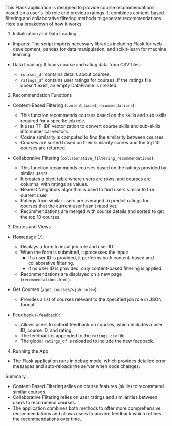 This Flask application is designed to provide course recommendations based on a user's job role and previous ratings. It combines content-based filtering and collaborative filtering methods to generate recommendations. Here's a breakdown of how it works:

 1. Initialization and Data Loading

- Imports: The script imports necessary libraries including Flask for web development, pandas for data manipulation, and scikit-learn for machine learning.

- Data Loading: It loads course and rating data from CSV files:
  - `courses_df` contains details about courses.
  - `ratings_df` contains user ratings for courses. If the ratings file doesn't exist, an empty DataFrame is created.

 2. Recommendation Functions

- Content-Based Filtering (`content_based_recommendations`):
  - This function recommends courses based on the skills and sub-skills required for a specific job role.
  - It uses TF-IDF vectorization to convert course skills and sub-skills into numerical vectors.
  - Cosine similarity is computed to find the similarity between courses.
  - Courses are sorted based on their similarity scores and the top 10 courses are returned.

- Collaborative Filtering (`collaborative_filtering_recommendations`):
  - This function recommends courses based on the ratings provided by similar users.
  - It creates a pivot table where users are rows, and courses are columns, with ratings as values.
  - Nearest Neighbors algorithm is used to find users similar to the current user.
  - Ratings from similar users are averaged to predict ratings for courses that the current user hasn’t rated yet.
  - Recommendations are merged with course details and sorted to get the top 10 courses.

 3. Routes and Views

- Homepage (`/`):
  - Displays a form to input job role and user ID.
  - When the form is submitted, it processes the input:
    - If a user ID is provided, it performs both content-based and collaborative filtering.
    - If no user ID is provided, only content-based filtering is applied.
  - Recommendations are displayed on a new page (`recommendations.html`).

- Get Courses (`/get_courses/<job_role>`):
  - Provides a list of courses relevant to the specified job role in JSON format.

- Feedback (`/feedback`):
  - Allows users to submit feedback on courses, which includes a user ID, course ID, and rating.
  - The feedback is appended to the `ratings.csv` file.
  - The global `ratings_df` is reloaded to include the new feedback.

 4. Running the App

- The Flask application runs in debug mode, which provides detailed error messages and auto-reloads the server when code changes.

 Summary

- Content-Based Filtering relies on course features (skills) to recommend similar courses.
- Collaborative Filtering relies on user ratings and similarities between users to recommend courses.
- The application combines both methods to offer more comprehensive recommendations and allows users to provide feedback which refines the recommendations over time.
